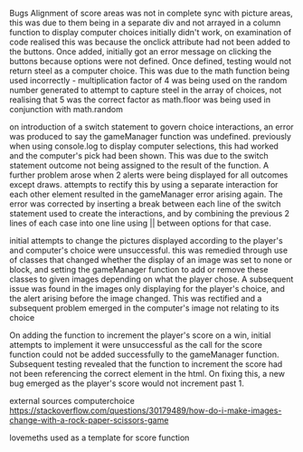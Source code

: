 Bugs
Alignment of score areas was not in complete sync with picture areas, this was due to  them being in a separate div and not arrayed in a column
function to display computer choices initially didn't work, on examination of code realised this was because the onclick attribute had not been added to the buttons. Once added, initially got an error message on clicking the buttons because options were not defined. Once defined, testing would not return steel as a computer choice. This was due to the math function being used incorrectly - multiplication factor of 4 was being used on the random number generated to attempt to capture steel in the array of choices, not realising that 5 was the correct factor as math.floor was being used in conjunction with math.random

on introduction of a switch statement to govern choice interactions, an error was produced to say the gameManager function was undefined. previously when using console.log to display computer selections, this had worked and the computer's pick had been shown. This was due to the switch statement outcome not being assigned to the result of the function. A further problem arose when 2 alerts were being displayed for all outcomes except draws. attempts to rectify this by using a separate interaction for each other element resulted in the gameManager error arising again. The error was corrected by inserting a break between each line of the switch statement used to create the interactions, and by combining the previous 2 lines of each case into one line using || between options for that case. 

initial attempts to change the pictures displayed according to the player's and computer's choice were unsuccessful. this was remedied through use of classes that changed whether the display of an image was set to none or block, and setting the gameManager function to add or remove these classes to given images depending on what the player chose. A subsequent issue was found in the images only displaying for the player's choice, and the alert arising before the image changed. This was rectified and a subsequent problem emerged in the computer's image not relating to its choice

On adding the function to increment the player's score on a win, initial attempts to implement it were unsuccessful as the call for the score function could not be added successfully to the gameManager function. Subsequent testing revealed that the function to increment the score had not been referencing the correct element in the html. On fixing this, a new bug emerged as the player's score would not increment past 1.

external sources
computerchoice https://stackoverflow.com/questions/30179489/how-do-i-make-images-change-with-a-rock-paper-scissors-game

lovemeths used as a template for score function